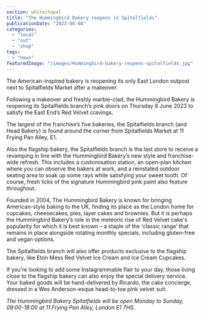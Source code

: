 ```yaml
---
section: whitechapel
title: "The Hummingbird Bakery reopens in Spitalfields"
publicationDate: "2023-06-08"
categories: 
  - "local"
  - "out"
  - "shop"
tags: 
  - "news"
featuredImage: "/images/Hummingbird-bakery-reopens-spitalfields.jpg"
---
```


The American-inspired bakery is reopening its only East London outpost next to Spitalfields Market after a makeover.

Following a makeover and freshly marble-clad, the Hummingbird Bakery is reopening its Spitalfields branch’s pink doors on Thursday 8 June 2023 to satisfy the East End’s Red Velvet cravings. 

The largest of the franchise’s five bakeries, the Spitalfields branch (and Head Bakery) is found around the corner from Spitalfields Market at 11 Frying Pan Alley, E1. 

Also the flagship bakery, the Spitalfields branch is the last store to receive a revamping in line with the Hummingbird Bakery’s new style and franchise-wide refresh. This includes a customisation station, an open-plan kitchen where you can observe the bakers at work, and a reinstated outdoor seating area to soak up some rays while satisfying your sweet tooth. Of course, fresh licks of the signature Hummingbird pink paint also feature throughout.

Founded in 2004, The Hummingbird Bakery is known for bringing American-style baking to the UK, finding its place as the London home for cupcakes, cheesecakes, pies, layer cakes and brownies. But it is perhaps the Hummingbird Bakery’s role in the meteoric rise of Red Velvet cake's popularity for which it is best known – a staple of the ‘classic range’ that remains in place alongside rotating monthly specials, including gluten-free and vegan options.

The Spitalfields branch will also offer products exclusive to the flagship bakery, like Eton Mess Red Velvet Ice Cream and Ice Cream Cupcakes.

If you’re looking to add some Instagrammable flair to your day, those living close to the flagship bakery can also enjoy the special delivery service. Your baked goods will be hand-delivered by Ricardo, the cake concierge, dressed in a Wes Anderson-esque head-to-toe pink velvet suit.  

_The Hummingbird Bakery Spitalfields will be open Monday to Sunday, 09:00-18:00 at 11 Frying Pan Alley, London E1 7HS._
